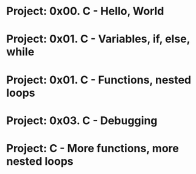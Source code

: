 # Project: 0x00. C - Hello, World
# Project: 0x01. C - Variables, if, else, while
# Project: 0x01. C -  Functions, nested loops
# Project:  0x03. C - Debugging
# Project: C - More functions, more nested loops
